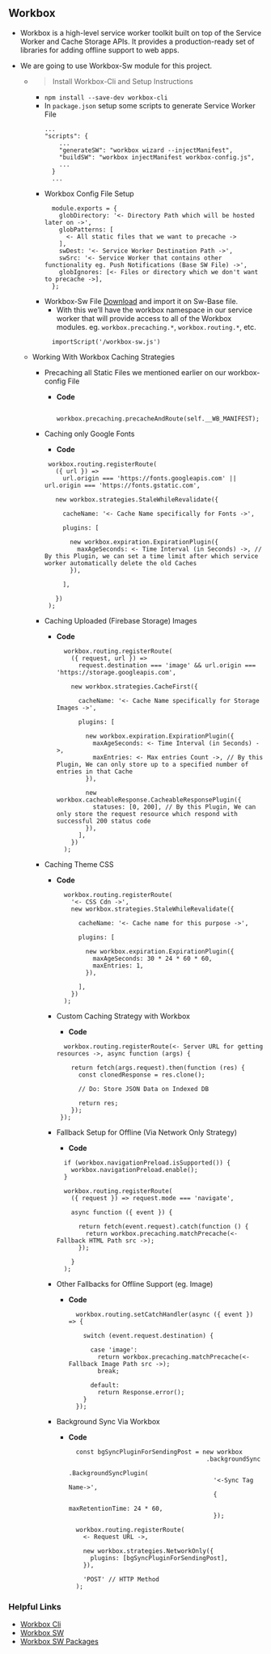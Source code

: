 ## Workbox

- Workbox is a high-level service worker toolkit built on top of the Service Worker and Cache Storage APIs. It provides a production-ready set of libraries for adding offline support to web apps.

- We are going to use Workbox-Sw module for this project.

  - > Install Workbox-Cli and Setup Instructions
    - `npm install --save-dev workbox-cli`
    - In `package.json` setup some scripts to generate Service Worker File
      ```
      ...
      "scripts": {
          ...
          "generateSW": "workbox wizard --injectManifest",
          "buildSW": "workbox injectManifest workbox-config.js",
          ...
        }
        ...
      ```
    - Workbox Config File Setup
      ```
        module.exports = {
          globDirectory: '<- Directory Path which will be hosted later on ->',
          globPatterns: [
            <- All static files that we want to precache ->
          ],
          swDest: '<- Service Worker Destination Path ->',
          swSrc: '<- Service Worker that contains other functionality eg. Push Notifications (Base SW File) ->',
          globIgnores: [<- Files or directory which we don't want to precache ->],
        };
      ```
    - Workbox-Sw File [Download](https://storage.googleapis.com/workbox-cdn/releases/6.1.5/workbox-sw.js) and import it on Sw-Base file.
      - With this we’ll have the workbox namespace in our service worker that will provide access to all of the Workbox modules. eg. `workbox.precaching.*`, `workbox.routing.*`, etc.
      ```
        importScript('/workbox-sw.js')
      ```
  - Working With Workbox Caching Strategies

    - Precaching all Static Files we mentioned earlier on our workbox-config File
      - **Code**
        ```
          workbox.precaching.precacheAndRoute(self.__WB_MANIFEST);
        ```
    - Caching only Google Fonts

      - **Code**

      ```
       workbox.routing.registerRoute(
         ({ url }) =>
           url.origin === 'https://fonts.googleapis.com' || url.origin === 'https://fonts.gstatic.com',

         new workbox.strategies.StaleWhileRevalidate({

           cacheName: '<- Cache Name specifically for Fonts ->',

           plugins: [

             new workbox.expiration.ExpirationPlugin({
               maxAgeSeconds: <- Time Interval (in Seconds) ->, // By this Plugin, we can set a time limit after which service worker automatically delete the old Caches
             }),

           ],

         })
       );
      ```

    - Caching Uploaded (Firebase Storage) Images

      - **Code**

        ```
          workbox.routing.registerRoute(
            ({ request, url }) =>
              request.destination === 'image' && url.origin === 'https://storage.googleapis.com',

            new workbox.strategies.CacheFirst({

              cacheName: '<- Cache Name specifically for Storage Images ->',

              plugins: [

                new workbox.expiration.ExpirationPlugin({
                  maxAgeSeconds: <- Time Interval (in Seconds) ->,
                  maxEntries: <- Max entries Count ->, // By this Plugin, We can only store up to a specified number of entries in that Cache
                }),

                new workbox.cacheableResponse.CacheableResponsePlugin({
                  statuses: [0, 200], // By this Plugin, We can only store the request resource which respond with successful 200 status code
                }),
              ],
            })
          );
        ```

    - Caching Theme CSS

      - **Code**

        ```
          workbox.routing.registerRoute(
            '<- CSS Cdn ->',
            new workbox.strategies.StaleWhileRevalidate({

              cacheName: '<- Cache name for this purpose ->',

              plugins: [

                new workbox.expiration.ExpirationPlugin({
                  maxAgeSeconds: 30 * 24 * 60 * 60,
                  maxEntries: 1,
                }),

              ],
            })
          );
        ```

      - Custom Caching Strategy with Workbox

        - **Code**

        ```
          workbox.routing.registerRoute(<- Server URL for getting resources ->, async function (args) {

            return fetch(args.request).then(function (res) {
              const clonedResponse = res.clone();

              // Do: Store JSON Data on Indexed DB

              return res;
            });
         });
        ```

      - Fallback Setup for Offline (Via Network Only Strategy)

        - **Code**

        ```
          if (workbox.navigationPreload.isSupported()) {
            workbox.navigationPreload.enable();
          }

          workbox.routing.registerRoute(
            ({ request }) => request.mode === 'navigate',

            async function ({ event }) {

              return fetch(event.request).catch(function () {
                return workbox.precaching.matchPrecache(<- Fallback HTML Path src ->);
              });

            }
          );
        ```

      - Other Fallbacks for Offline Support (eg. Image)

        - **Code**

          ```
            workbox.routing.setCatchHandler(async ({ event }) => {

              switch (event.request.destination) {

                case 'image':
                  return workbox.precaching.matchPrecache(<- Fallback Image Path src ->);
                  break;

                default:
                  return Response.error();
              }
            });
          ```

      - Background Sync Via Workbox

        - **Code**

          ```
            const bgSyncPluginForSendingPost = new workbox
                                                .backgroundSync
                                                .BackgroundSyncPlugin(
                                                  '<-Sync Tag Name->',
                                                  {
                                                    maxRetentionTime: 24 * 60,
                                                  });

            workbox.routing.registerRoute(
              <- Request URL ->,

              new workbox.strategies.NetworkOnly({
                plugins: [bgSyncPluginForSendingPost],
              }),

              'POST' // HTTP Method
            );
          ```

### Helpful Links

- [Workbox Cli](https://developers.google.com/web/tools/workbox/modules/workbox-cli)
- [Workbox SW](https://developers.google.com/web/tools/workbox/modules/workbox-sw)
- [Workbox SW Packages](https://developers.google.com/web/tools/workbox/modules)
